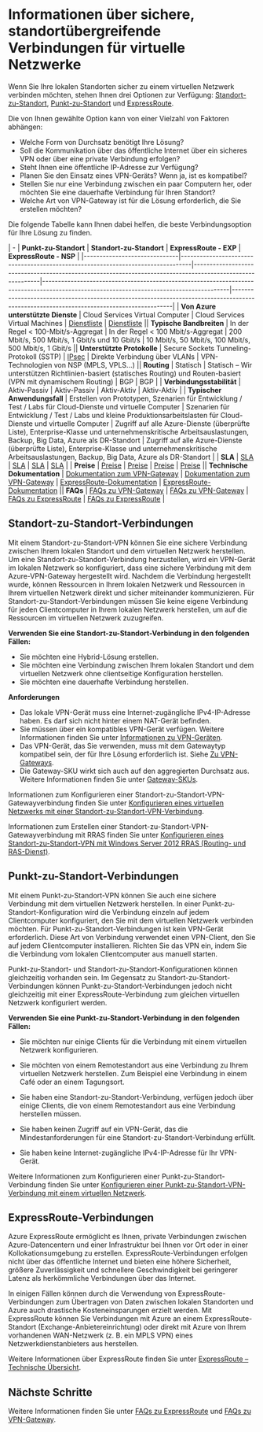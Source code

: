 <properties 
   pageTitle="Informationen über sichere, standortübergreifende Verbindungen für virtuelle Netzwerke | Microsoft Azure"
   description="Erfahren Sie mehr über die Arten von sicheren, standortübergreifenden Verbindungen für virtuelle Netzwerke, einschließlich der Standort-zu-Standort-Punkt-zu-Standort- und ExpressRoute-Verbindungen."
   services="vpn-gateway"
   documentationCenter="na"
   authors="cherylmc"
   manager="carolz"
   editor="" />
<tags 
   ms.service="vpn-gateway"
   ms.devlang="na"
   ms.topic="article"
   ms.tgt_pltfrm="na"
   ms.workload="infrastructure-services"
   ms.date="10/05/2015"
   ms.author="cherylmc" />

# Informationen über sichere, standortübergreifende Verbindungen für virtuelle Netzwerke

Wenn Sie Ihre lokalen Standorten sicher zu einem virtuellen Netzwerk verbinden möchten, stehen Ihnen drei Optionen zur Verfügung: [Standort-zu-Standort](#site-to-site-connections), [Punkt-zu-Standort](#point-to-site-connections) und [ExpressRoute](#expressroute-connections).

Die von Ihnen gewählte Option kann von einer Vielzahl von Faktoren abhängen:


- Welche Form von Durchsatz benötigt Ihre Lösung?
- Soll die Kommunikation über das öffentliche Internet über ein sicheres VPN oder über eine private Verbindung erfolgen?
- Steht Ihnen eine öffentliche IP-Adresse zur Verfügung?
- Planen Sie den Einsatz eines VPN-Geräts? Wenn ja, ist es kompatibel?
- Stellen Sie nur eine Verbindung zwischen ein paar Computern her, oder möchten Sie eine dauerhafte Verbindung für Ihren Standort?
- Welche Art von VPN-Gateway ist für die Lösung erforderlich, die Sie erstellen möchten?

Die folgende Tabelle kann Ihnen dabei helfen, die beste Verbindungsoption für Ihre Lösung zu finden.

| - | **Punkt-zu-Standort** | **Standort-zu-Standort** | **ExpressRoute - EXP** | **ExpressRoute - NSP** | |------------------------------|---------------------------------------------------------------------------------|-----------------------------------------------------------------------------------------------------------|-----------------------------------------------------------------------------------------------------------------------------------------|-----------------------------------------------------------------------------------------------------------------------------------------| | **Von Azure unterstützte Dienste** | Cloud Services Virtual Computer | Cloud Services Virtual Machines | [Dienstliste](../expressroute/expressroute-faqs.md#supported-azure-services) | [Dienstliste](../expressroute/expressroute-faqs.md#supported-azure-services) || **Typische Bandbreiten** | In der Regel < 100-Mbit/s-Aggregat | In der Regel < 100 Mbit/s-Aggregat | 200 Mbit/s, 500 Mbit/s, 1 Gbit/s und 10 Gbit/s | 10 Mbit/s, 50 Mbit/s, 100 Mbit/s, 500 Mbit/s, 1 Gbit/s || **Unterstützte Protokolle** | Secure Sockets Tunneling-Protokoll (SSTP) | [IPsec](http://go.microsoft.com/fwlink/p/?LinkId=618592) | Direkte Verbindung über VLANs | VPN-Technologien von NSP (MPLS, VPLS...) || **Routing** | Statisch | Statisch – Wir unterstützen Richtlinien-basiert (statisches Routing) und Routen-basiert (VPN mit dynamischem Routing) | BGP | BGP | | **Verbindungsstabilität** | Aktiv-Passiv | Aktiv-Passiv | Aktiv-Aktiv | Aktiv-Aktiv | | **Typischer Anwendungsfall** | Erstellen von Prototypen, Szenarien für Entwicklung / Test / Labs für Cloud-Dienste und virtuelle Computer | Szenarien für Entwicklung / Test / Labs und kleine Produktionsarbeitslasten für Cloud-Dienste und virtuelle Computer | Zugriff auf alle Azure-Dienste (überprüfte Liste), Enterprise-Klasse und unternehmenskritische Arbeitsauslastungen, Backup, Big Data, Azure als DR-Standort | Zugriff auf alle Azure-Dienste (überprüfte Liste), Enterprise-Klasse und unternehmenskritische Arbeitsauslastungen, Backup, Big Data, Azure als DR-Standort | | **SLA** | [SLA](https://azure.microsoft.com/support/legal/sla/) | [SLA](https://azure.microsoft.com/support/legal/sla/) | [SLA](https://azure.microsoft.com/support/legal/sla/) | [SLA](https://azure.Microsoft.com/support/legal/sla/) | | **Preise** | [Preise](http://azure.microsoft.com/pricing/details/vpn-gateway/) | [Preise](http://azure.microsoft.com/pricing/details/vpn-gateway/) | [Preise](http://azure.microsoft.com/pricing/details/expressroute/) | [Preise](http://azure.microsoft.com/pricing/details/expressroute/) || **Technische Dokumentation** | [Dokumentation zum VPN-Gateway](https://azure.microsoft.com/documentation/services/vpn-gateway/) | [Dokumentation zum VPN-Gateway](https://azure.microsoft.com/documentation/services/vpn-gateway/) | [ExpressRoute-Dokumentation](https://azure.microsoft.com/documentation/services/expressroute/) | [ExpressRoute-Dokumentation](https://azure.microsoft.com/documentation/services/expressroute/) || **FAQs** | [FAQs zu VPN-Gateway](vpn-gateway-vpn-faq.md) | [FAQs zu VPN-Gateway](vpn-gateway-vpn-faq.md) | [FAQs zu ExpressRoute](../expressroute/expressroute-faqs.md) | [FAQs zu ExpressRoute](../expressroute/expressroute-faqs.md) |
                                                                                 



## Standort-zu-Standort-Verbindungen

Mit einem Standort-zu-Standort-VPN können Sie eine sichere Verbindung zwischen Ihrem lokalen Standort und dem virtuellen Netzwerk herstellen. Um eine Standort-zu-Standort-Verbindung herzustellen, wird ein VPN-Gerät im lokalen Netzwerk so konfiguriert, dass eine sichere Verbindung mit dem Azure-VPN-Gateway hergestellt wird. Nachdem die Verbindung hergestellt wurde, können Ressourcen in Ihrem lokalen Netzwerk und Ressourcen in Ihrem virtuellen Netzwerk direkt und sicher miteinander kommunizieren. Für Standort-zu-Standort-Verbindungen müssen Sie keine eigene Verbindung für jeden Clientcomputer in Ihrem lokalen Netzwerk herstellen, um auf die Ressourcen im virtuellen Netzwerk zuzugreifen.

**Verwenden Sie eine Standort-zu-Standort-Verbindung in den folgenden Fällen:**

- Sie möchten eine Hybrid-Lösung erstellen.
- Sie möchten eine Verbindung zwischen Ihrem lokalen Standort und dem virtuellen Netzwerk ohne clientseitige Konfiguration herstellen.
- Sie möchten eine dauerhafte Verbindung herstellen. 

**Anforderungen**

- Das lokale VPN-Gerät muss eine Internet-zugängliche IPv4-IP-Adresse haben. Es darf sich nicht hinter einem NAT-Gerät befinden.
- Sie müssen über ein kompatibles VPN-Gerät verfügen. Weitere Informationen finden Sie unter [Informationen zu VPN-Geräten](http://go.microsoft.com/fwlink/p/?LinkID=615099). 
- Das VPN-Gerät, das Sie verwenden, muss mit dem Gatewaytyp kompatibel sein, der für Ihre Lösung erforderlich ist. Siehe [Zu VPN-Gateways](vpn-gateway-about-vpngateways.md).
- Die Gateway-SKU wirkt sich auch auf den aggregierten Durchsatz aus. Weitere Informationen finden Sie unter [Gateway-SKUs](vpn-gateway-about-vpngateways.md#gateway-skus). 

Informationen zum Konfigurieren einer Standort-zu-Standort-VPN-Gatewayverbindung finden Sie unter [Konfigurieren eines virtuellen Netzwerks mit einer Standort-zu-Standort-VPN-Verbindung](vpn-gateway-site-to-site-create.md).

Informationen zum Erstellen einer Standort-zu-Standort-VPN-Gatewayverbindung mit RRAS finden Sie unter [Konfigurieren eines Standort-zu-Standort-VPN mit Windows Server 2012 RRAS (Routing- und RAS-Dienst)](https://msdn.microsoft.com/library/dn636917.aspx).


## Punkt-zu-Standort-Verbindungen

Mit einem Punkt-zu-Standort-VPN können Sie auch eine sichere Verbindung mit dem virtuellen Netzwerk herstellen. In einer Punkt-zu-Standort-Konfiguration wird die Verbindung einzeln auf jedem Clientcomputer konfiguriert, den Sie mit dem virtuellen Netzwerk verbinden möchten. Für Punkt-zu-Standort-Verbindungen ist kein VPN-Gerät erforderlich. Diese Art von Verbindung verwendet einen VPN-Client, den Sie auf jedem Clientcomputer installieren. Richten Sie das VPN ein, indem Sie die Verbindung vom lokalen Clientcomputer aus manuell starten.

Punkt-zu-Standort- und Standort-zu-Standort-Konfigurationen können gleichzeitig vorhanden sein. Im Gegensatz zu Standort-zu-Standort-Verbindungen können Punkt-zu-Standort-Verbindungen jedoch nicht gleichzeitig mit einer ExpressRoute-Verbindung zum gleichen virtuellen Netzwerk konfiguriert werden.

**Verwenden Sie eine Punkt-zu-Standort-Verbindung in den folgenden Fällen:**

- Sie möchten nur einige Clients für die Verbindung mit einem virtuellen Netzwerk konfigurieren.

- Sie möchten von einem Remotestandort aus eine Verbindung zu Ihrem virtuellen Netzwerk herstellen. Zum Beispiel eine Verbindung in einem Café oder an einem Tagungsort.

- Sie haben eine Standort-zu-Standort-Verbindung, verfügen jedoch über einige Clients, die von einem Remotestandort aus eine Verbindung herstellen müssen.

- Sie haben keinen Zugriff auf ein VPN-Gerät, das die Mindestanforderungen für eine Standort-zu-Standort-Verbindung erfüllt.

- Sie haben keine Internet-zugängliche IPv4-IP-Adresse für Ihr VPN-Gerät.

Weitere Informationen zum Konfigurieren einer Punkt-zu-Standort-Verbindung finden Sie unter [Konfigurieren einer Punkt-zu-Standort-VPN-Verbindung mit einem virtuellen Netzwerk](vpn-gateway-point-to-site-create.md).

## ExpressRoute-Verbindungen

Azure ExpressRoute ermöglicht es Ihnen, private Verbindungen zwischen Azure-Datencentern und einer Infrastruktur bei Ihnen vor Ort oder in einer Kollokationsumgebung zu erstellen. ExpressRoute-Verbindungen erfolgen nicht über das öffentliche Internet und bieten eine höhere Sicherheit, größere Zuverlässigkeit und schnellere Geschwindigkeit bei geringerer Latenz als herkömmliche Verbindungen über das Internet.

In einigen Fällen können durch die Verwendung von ExpressRoute-Verbindungen zum Übertragen von Daten zwischen lokalen Standorten und Azure auch drastische Kosteneinsparungen erzielt werden. Mit ExpressRoute können Sie Verbindungen mit Azure an einem ExpressRoute-Standort (Exchange-Anbietereinrichtung) oder direkt mit Azure von Ihrem vorhandenen WAN-Netzwerk (z. B. ein MPLS VPN) eines Netzwerkdienstanbieters aus herstellen.

Weitere Informationen über ExpressRoute finden Sie unter [ExpressRoute – Technische Übersicht](../expressroute/expressroute-introduction.md).


## Nächste Schritte

Weitere Informationen finden Sie unter [FAQs zu ExpressRoute](../expressroute/expressroute-faqs.md) und [FAQs zu VPN-Gateway](vpn-gateway-vpn-faq.md).

<!---HONumber=Oct15_HO2-->
